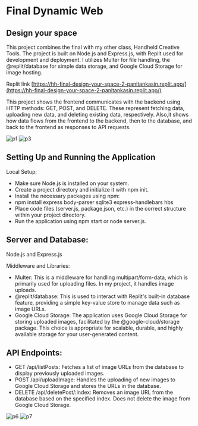 # Final Dynamic Web 
## Design your space
This project combines the final with my other class, Handheld Creative Tools. The project is built on Node.js and Express.js, with Replit used for development and deployment. I utilizes Multer for file handling, the @replit/database for simple data storage, and Google Cloud Storage for image hosting.


Replit link [https://hh-final-design-your-space-2-panitankasin.replit.app/](https://hh-final-design-your-space-2-panitankasin.replit.app/) 

This project shows the frontend communicates with the backend using HTTP methods: GET, POST, and DELETE. These represent fetching data, uploading new data, and deleting existing data, respectively. Also,it shows how data flows from the frontend to the backend, then to the database, and back to the frontend as responses to API requests.

  
![p1](https://github.com/PanithanPenny/ITP-Dynamic-Web/assets/143921260/29d2f558-23d6-4570-931d-8f98c1f82a41)
![p3](https://github.com/PanithanPenny/ITP-Dynamic-Web/assets/143921260/b4894b6f-3f5a-4f37-bd37-39e30665e759)

## Setting Up and Running the Application
Local Setup:
* Make sure Node.js is installed on your system.
* Create a project directory and initialize it with npm init.
* Install the necessary packages using npm:
* npm install express body-parser sqlite3 express-handlebars hbs
* Place code files (server.js, package.json, etc.) in the correct structure within your project directory.
* Run the application using npm start or node server.js.

## Server and Database:
Node.js and Express.js

Middleware and Libraries:
* Multer: This is a middleware for handling multipart/form-data, which is primarily used for uploading files. In my project, it handles image uploads.
* @replit/database: This is used to interact with Replit's built-in database feature, providing a simple key-value store to manage data such as image URLs.
* Google Cloud Storage: The application uses Google Cloud Storage for storing uploaded images, facilitated by the @google-cloud/storage package. This choice is appropriate for scalable, durable, and highly available storage for your user-generated content.

## API Endpoints:
* GET /api/listPosts: Fetches a list of image URLs from the database to display previously uploaded images.
* POST /api/uploadImage: Handles the uploading of new images to Google Cloud Storage and stores the URLs in the database.
* DELETE /api/deletePost/:index: Removes an image URL from the database based on the specified index. Does not delete the image from Google Cloud Storage.


![p6](https://github.com/PanithanPenny/ITP-Dynamic-Web/assets/143921260/177d373a-7930-4a5f-8bda-857a6fe5fe5c)
![p7](https://github.com/PanithanPenny/ITP-Dynamic-Web/assets/143921260/8fda8678-ae4e-4dbf-a466-620c78f3ace5)



